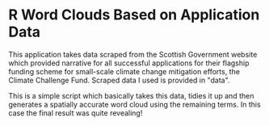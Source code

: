 # R Word Clouds Based on Application Data

This application takes data scraped from the Scottish Government website which provided narrative for all successful applications for their flagship funding scheme for small-scale climate change mitigation efforts, the Climate Challenge Fund. Scraped data I used is provided in "data". 

This is a simple script which basically takes this data, tidies it up and then generates a spatially accurate word cloud using the remaining terms. In this case the final result was quite revealing! 
